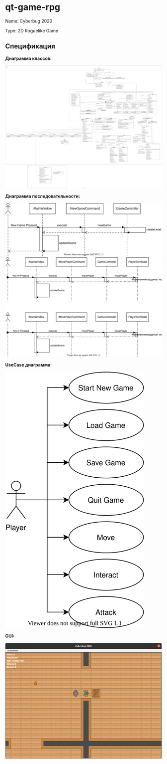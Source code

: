# qt-game-rpg

Name: Cyberbug 2020

Type: 2D Roguelike Game

## Спецификация

**Диаграмма классов:**

![](SOLID/SOLID.svg)

**Диаграмма последовательности:**

![](GUI/SequenceDiagramUML1.svg)
![](GUI/SequenceDiagramUML2.svg)

**UseCase диаграмма:**

![](GUI/UseCaseUML.svg)

**GUI:**

![](GUI/Gui.png)
